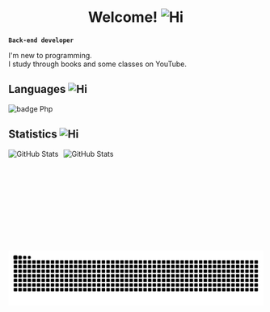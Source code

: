 <h1 align="center">
Welcome! <img src="https://github.com/user-attachments/assets/5e2b1025-667a-484f-9ff1-9625c47da2c4" width="55" height="" alt="Hi">
</h1>

**`Back-end developer`**

<p>
  I'm new to programming.  <br>
I study through books and some classes on YouTube.
</p>

## Languages <img src="https://github.com/user-attachments/assets/87304dc7-8dee-4a59-8884-a1a9c0566016" width="30" height="" alt="Hi">

<img src="https://img.shields.io/badge/-PHP-777BB4?logo=php&logoColor=white&style=plastic" width="60" height="" alt="badge Php">

## Statistics <img src="https://github.com/user-attachments/assets/d21f64ac-4f82-4c85-8ce4-b9075badb770" width="30" height="" alt="Hi">

<p>
  <img 
    align="left" 
    alt="GitHub Stats" 
    height="200" 
    style="padding-right: 10px;" 
    src="https://github-readme-stats.vercel.app/api?username=reKooy&show_icons=true&theme=tokyonight&include_all_commits=true&locale=en" 
  />

<img 
      align="left" 
      alt="GitHub Stats" 
      height="200"  
      src="https://github-readme-stats.vercel.app/api/top-langs/?username=reKooy&theme=tokyonight&layout=compact&custom_title=Tecnologias&langs_count=10" 
  />

</p>

<picture>
  <source media="(prefers-color-scheme: dark)" srcset="https://raw.githubusercontent.com/reKooy/reKooy/output/github-contribution-grid-snake-dark.svg">
  <source media="(prefers-color-scheme: light)" srcset="https://raw.githubusercontent.com/reKooy/reKooy/output/github-contribution-grid-snake.svg">
  <img alt="github contribution grid snake animation" src="https://raw.githubusercontent.com/reKooy/reKooy/output/github-contribution-grid-snake.svg">
</picture>




